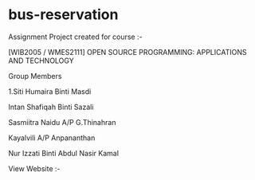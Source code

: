 # bus-reservation
Assignment Project created for course :-

[WIB2005 / WMES2111] OPEN SOURCE PROGRAMMING: APPLICATIONS AND TECHNOLOGY

Group Members

1.Siti Humaira Binti Masdi

Intan Shafiqah Binti Sazali

Sasmiitra Naidu A/P G.Thinahran

Kayalvili A/P Anpananthan

Nur Izzati Binti Abdul Nasir Kamal

View Website :- 
